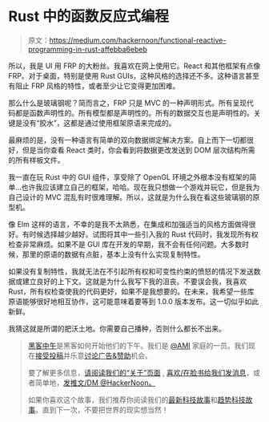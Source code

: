 # Rust 中的函数反应式编程

> 原文：<https://medium.com/hackernoon/functional-reactive-programming-in-rust-affebba6ebeb>

所以，我是 UI 用 FRP 的大粉丝。我喜欢在网上使用它。React 和其他框架有点像 FRP。对于桌面，特别是使用 Rust GUIs，这种风格的选择还不多。这种语言甚至有阻止 FRP 风格的特性，或者至少让它变得更加困难。

那么什么是玻璃钢呢？简而言之，FRP 只是 MVC 的一种声明形式。所有呈现代码都是函数声明性的。所有模型都是声明性的。所有的数据交互也是声明性的。关键是没有“胶水”，这都是通过使用框架原语来完成的。

最麻烦的是，没有一种语言有简单的双向数据绑定解决方案。自上而下一切都很好，但是当你查看 React 类时，你会看到将数据更改发送到 DOM 层次结构所需的所有样板文件。

我一直在玩 Rust 中的 GUI 组件，享受除了 OpenGL 环境之外根本没有框架的简单…也许我应该建立自己的框架，哈哈。现在我只想做一个游戏并玩它，但是我为自己设计的 MVC 混乱有时很难理解。所以，这就是为什么我在看这些玻璃钢的原型机。

像 Elm 这样的语言，不幸的是我不太熟悉，在集成和加强适当的风格方面做得很好。有时候选择越少越好。试图将其中一些引入我的 Rust 代码时，我发现所有权检查非常麻烦。如果不是 GUI 库在开发的早期，我不会有任何问题。大多数时候，那里的原语的数据有点脏，基本上没有什么实现复制特性。

如果没有复制特性，我就无法在不引起所有权和可变性约束的愤怒的情况下发送数据或建立良好的上下文。这就是为什么我写下我的沮丧。不要误会我，我喜欢 Rust，所有权检查使我的代码更好，如果不是我想要的。在未来，我希望一些库原语能够很好地相互协作，这可能意味着要等到 1.0.0 版本发布。这一切似乎如此新鲜。

我猜这就是所谓的肥沃土地。你需要自己播种，否则什么都长不出来。

> [黑客中午](http://bit.ly/Hackernoon)是黑客如何开始他们的下午。我们是 [@AMI](http://bit.ly/atAMIatAMI) 家庭的一员。我们现在[接受投稿](http://bit.ly/hackernoonsubmission)并乐意[讨论广告&赞助](mailto:partners@amipublications.com)机会。
> 
> 要了解更多信息，[请阅读我们的“关于”页面](https://goo.gl/4ofytp) , [喜欢/在脸书给我们发消息](http://bit.ly/HackernoonFB)，或者简单地，[发推文/DM @HackerNoon。](https://goo.gl/k7XYbx)
> 
> 如果你喜欢这个故事，我们推荐你阅读我们的[最新科技故事](http://bit.ly/hackernoonlatestt)和[趋势科技故事](https://hackernoon.com/trending)。直到下一次，不要把世界的现实想当然！
